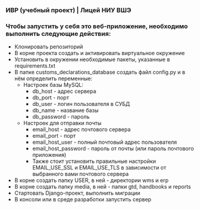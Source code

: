 ### ИВР (учебный проект) | Лицей НИУ ВШЭ

###  Чтобы запустить у себя это веб-приложение, необходимо выполнить следующие действия:

* Клонировать репозиторий
* В корне проекта создать и активировать виртуальное окружение
* Установить в окружении необходимые пакеты, указанные в requirements.txt
* В папке customs_declarations_database создать файл config.py и в нём определить переменные:
  + Настроек базы MySQL: 
    - db_host - адрес сервера 
    - db_port - порт
    - db_user - логин пользователя в СУБД
    - db_name - название базы 
    - db_password - пароль
  + Настроек для отправки почты
    - email_host - адрес почтового сервера
    - email_port - порт
    - email_host_user - полный почтовый адрес пользователя
    - email_host_password - пароль от почты (или пароль почтового приложения)
    - Также стоит установить правильные настройки EMAIL_USE_SSL и EMAIL_USE_TLS в зависимости от выбранного вами почтового сервера
* В корне создать папку USER, в ней - директории wms и erp
* В корне создать папку media, в ней - папки gtd, handbooks и reports
* Стартовать Django-проект, выполнить миграции
* В консоли или в среде разработки запустить сервер
